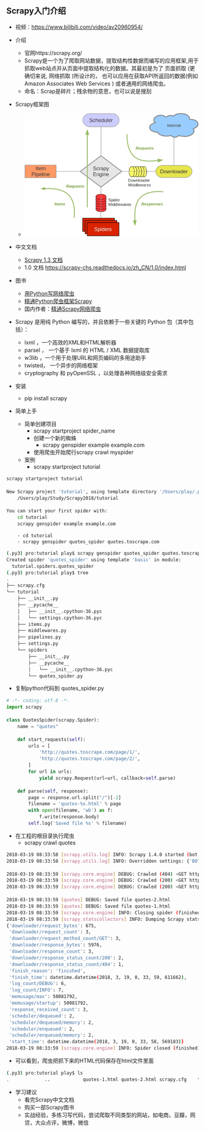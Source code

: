 ## Scrapy入门介绍
- 视频：https://www.bilibili.com/video/av20960954/

- 介绍
    - 官网https://scrapy.org/
    - Scrapy是一个为了爬取网站数据，提取结构性数据而编写的应用框架,用于抓取web站点并从页面中提取结构化的数据。其最初是为了 页面抓取 (更确切来说, 网络抓取 )所设计的， 也可以应用在获取API所返回的数据(例如 Amazon Associates Web Services ) 或者通用的网络爬虫。
    - 命名：Scrap是碎片；残余物的意思，也可以说是搜刮
- Scrapy框架图
    - ![Scrapy框架图.jpg](Scrapy框架图.jpg)


- 中文文档
    - [Scrapy 1.3 文档](https://oner-wv.gitbooks.io/scrapy_zh/content/)
    - 1.0 文档 https://scrapy-chs.readthedocs.io/zh_CN/1.0/index.html
- 图书
    - [用Python写网络爬虫](https://item.jd.com/11963485.html)
    - [精通Python爬虫框架Scrapy](https://item.jd.com/12292223.html)
    - 国内作者：[精通Scrapy网络爬虫](https://item.jd.com/12207223.html)
    
- Scrapy 是用纯 Python 编写的，并且依赖于一些关键的 Python 包（其中包括）：
    - lxml ，一个高效的XML和HTML解析器
    - parsel ， 一个基于 lxml 的 HTML / XML 数据提取库
    - w3lib ，一个用于处理URL和网页编码的多用途助手
    - twisted， 一个异步的网络框架
    - cryptography 和 pyOpenSSL ，以处理各种网络级安全需求

- 安装
    - pip install scrapy
    
- 简单上手
    - 简单创建项目
        - scrapy startproject spider_name
        - 创建一个新的蜘蛛
            - scrapy genspider example example.com
        - 使用爬虫开始爬行scrapy crawl myspider
    - 案例
        - scrapy startproject tutorial
```bash
scrapy startproject tutorial

New Scrapy project 'tutorial', using template directory '/Users/play/.py3/lib/python3.6/site-packages/scrapy/templates/project', created in:
    /Users/play/Study/Scrapy2018/tutorial

You can start your first spider with:
    cd tutorial
    scrapy genspider example example.com
```
        - cd tutorial
        - scrapy genspider quotes_spider quotes.toscrape.com
```bash
(.py3) pro:tutorial play$ scrapy genspider quotes_spider quotes.toscrape.com
Created spider 'quotes_spider' using template 'basic' in module:
  tutorial.spiders.quotes_spider
(.py3) pro:tutorial play$ tree
.
├── scrapy.cfg
└── tutorial
    ├── __init__.py
    ├── __pycache__
    │   ├── __init__.cpython-36.pyc
    │   └── settings.cpython-36.pyc
    ├── items.py
    ├── middlewares.py
    ├── pipelines.py
    ├── settings.py
    └── spiders
        ├── __init__.py
        ├── __pycache__
        │   └── __init__.cpython-36.pyc
        └── quotes_spider.py
```            
- 复制python代码到  quotes_spider.py
```python
# -*- coding: utf-8 -*-
import scrapy

class QuotesSpider(scrapy.Spider):
    name = "quotes"

    def start_requests(self):
        urls = [
            'http://quotes.toscrape.com/page/1/',
            'http://quotes.toscrape.com/page/2/',
        ]
        for url in urls:
            yield scrapy.Request(url=url, callback=self.parse)

    def parse(self, response):
        page = response.url.split("/")[-2]
        filename = 'quotes-%s.html' % page
        with open(filename, 'wb') as f:
            f.write(response.body)
        self.log('Saved file %s' % filename)
```
- 在工程的根目录执行爬虫
    - scrapy crawl quotes
```bash
2018-03-19 08:33:58 [scrapy.utils.log] INFO: Scrapy 1.4.0 started (bot: tutorial)
2018-03-19 08:33:58 [scrapy.utils.log] INFO: Overridden settings: {'BOT_NAME': 'tutorial', 'NEWSPIDER_MODULE': 'tutorial.spiders', 'ROBOTSTXT_OBEY': True, 'SPIDER_MODULES': ['tutorial.spiders']}

2018-03-19 08:33:59 [scrapy.core.engine] DEBUG: Crawled (404) <GET http://quotes.toscrape.com/robots.txt> (referer: None)
2018-03-19 08:33:59 [scrapy.core.engine] DEBUG: Crawled (200) <GET http://quotes.toscrape.com/page/2/> (referer: None)
2018-03-19 08:33:59 [scrapy.core.engine] DEBUG: Crawled (200) <GET http://quotes.toscrape.com/page/1/> (referer: None)

2018-03-19 08:33:59 [quotes] DEBUG: Saved file quotes-2.html
2018-03-19 08:33:59 [quotes] DEBUG: Saved file quotes-1.html
2018-03-19 08:33:59 [scrapy.core.engine] INFO: Closing spider (finished)
2018-03-19 08:33:59 [scrapy.statscollectors] INFO: Dumping Scrapy stats:
{'downloader/request_bytes': 675,
 'downloader/request_count': 3,
 'downloader/request_method_count/GET': 3,
 'downloader/response_bytes': 5976,
 'downloader/response_count': 3,
 'downloader/response_status_count/200': 2,
 'downloader/response_status_count/404': 1,
 'finish_reason': 'finished',
 'finish_time': datetime.datetime(2018, 3, 19, 0, 33, 59, 611662),
 'log_count/DEBUG': 6,
 'log_count/INFO': 7,
 'memusage/max': 50081792,
 'memusage/startup': 50081792,
 'response_received_count': 3,
 'scheduler/dequeued': 2,
 'scheduler/dequeued/memory': 2,
 'scheduler/enqueued': 2,
 'scheduler/enqueued/memory': 2,
 'start_time': datetime.datetime(2018, 3, 19, 0, 33, 58, 569183)}
2018-03-19 08:33:59 [scrapy.core.engine] INFO: Spider closed (finished)
```    
- 可以看到，爬虫把抓下来的HTML代码保存在html文件里面
```bash
(.py3) pro:tutorial play$ ls
.             ..            quotes-1.html quotes-2.html scrapy.cfg    tutorial
```

- 学习建议
    - 看完Scrapy中文文档
    - 购买一部Scrapy图书
    - 实战经验，多练习写代码，尝试爬取不同类型的网站，如电商，豆瓣，网贷，大众点评，微博，微信